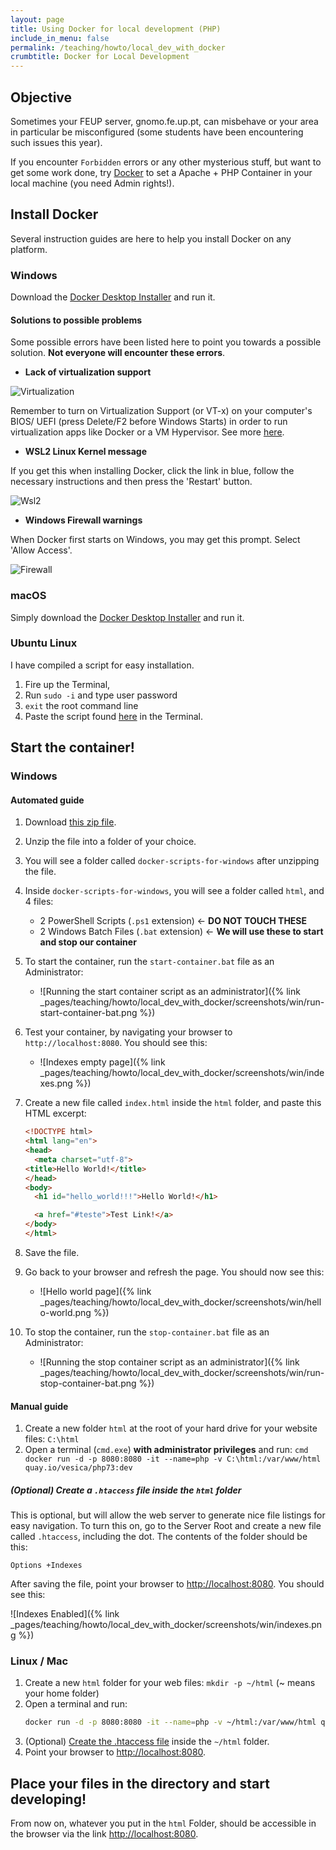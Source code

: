 ```yaml
---
layout: page
title: Using Docker for local development (PHP)
include_in_menu: false
permalink: /teaching/howto/local_dev_with_docker
crumbtitle: Docker for Local Development
---
```


##  Objective

Sometimes your FEUP server, gnomo.fe.up.pt, can misbehave or your area in particular be misconfigured (some students have been encountering such issues this year).

If you encounter `Forbidden` errors or any other mysterious stuff, but want to get some work done, try [Docker](https://www.docker.com/products/docker-desktop) to set a Apache + PHP Container in your local machine (you need Admin rights!).

## Install Docker

Several instruction guides are here to help you install Docker on any platform.


### Windows

Download the [Docker Desktop Installer](https://www.docker.com/products/docker-desktop) and run it.

#### Solutions to possible problems

Some possible errors have been listed here to point you towards a possible solution. **Not everyone will encounter these errors**.

- **Lack of virtualization support**

![Virtualization](/teaching/howto/local_dev_with_docker/screenshots/win/virtualization.png)

Remember to turn on Virtualization Support (or VT-x) on your computer's BIOS/ UEFI (press Delete/F2 before Windows Starts) in order to run virtualization apps like Docker or a VM Hypervisor. See more [here](https://docs.fedoraproject.org/en-US/Fedora/13/html/Virtualization_Guide/sect-Virtualization-Troubleshooting-Enabling_Intel_VT_and_AMD_V_virtualization_hardware_extensions_in_BIOS.html).

- **WSL2 Linux Kernel message**

If you get this when installing Docker, click the link in blue, follow the necessary instructions and then press the 'Restart' button.

![Wsl2](/teaching/howto/local_dev_with_docker/screenshots/win/wsl2.png)

- **Windows Firewall warnings**

When Docker first starts on Windows, you may get this prompt. Select 'Allow Access'.

![Firewall](/teaching/howto/local_dev_with_docker/screenshots/win/firewall.png)

### macOS

Simply download the [Docker Desktop Installer](https://www.docker.com/products/docker-desktop) and run it.

### Ubuntu Linux

I have compiled a script for easy installation.

1. Fire up the Terminal,
2. Run `sudo -i` and type user password
3. `exit` the root command line
4. Paste the script found [here](/2018/11/05/install-docker-ubuntu18/) in the Terminal.

## Start the container!

### Windows

#### Automated guide

1. Download [this zip file](/teaching/howto/local_dev_with_docker/docker-scripts-for-windows.zip).
2. Unzip the file into a folder of your choice.
3. You will see a folder called `docker-scripts-for-windows` after unzipping the file.
4. Inside `docker-scripts-for-windows`, you will see a folder called `html`, and 4 files:
	- 2 PowerShell Scripts (`.ps1` extension) &larr; **DO NOT TOUCH THESE**
	- 2 Windows Batch Files (`.bat` extension) &larr; **We will use these to start and stop our container**

5. To start the container, run the `start-container.bat` file as an Administrator:
	- ![Running the start container script as an administrator]({% link _pages/teaching/howto/local_dev_with_docker/screenshots/win/run-start-container-bat.png %})

6. Test your container, by navigating your browser to `http://localhost:8080`. You should see this:
	- ![Indexes empty page]({% link _pages/teaching/howto/local_dev_with_docker/screenshots/win/indexes.png %})

7. Create a new file called `index.html` inside the `html` folder, and paste this HTML excerpt:
	```html
	<!DOCTYPE html>
	<html lang="en">
	<head>
  	  <meta charset="utf-8">
  	<title>Hello World!</title>
	</head>
	<body>
  	  <h1 id="hello_world!!!">Hello World!</h1>

	  <a href="#teste">Test Link!</a>
	</body>
	</html>
	```

8. Save the file.

9. Go back to your browser and refresh the page. You should now see this:
	- ![Hello world page]({% link _pages/teaching/howto/local_dev_with_docker/screenshots/win/hello-world.png %})

10. To stop the container, run the `stop-container.bat` file as an Administrator:
	- ![Running the stop container script as an administrator]({% link _pages/teaching/howto/local_dev_with_docker/screenshots/win/run-stop-container-bat.png %})

#### Manual guide

1. Create a new folder `html` at the root of your hard drive for your website files: `C:\html`
2. Open a terminal (`cmd.exe`) **with administrator privileges** and run:
		```cmd
		docker run -d -p 8080:8080 -it --name=php -v C:\html:/var/www/html quay.io/vesica/php73:dev
		```

##### (Optional) Create a `.htaccess` file inside the `html` folder

This is optional, but will allow the web server to generate nice file listings for easy navigation. To turn this on, go to the Server Root and create a new file called `.htaccess`, including the dot. The contents of the folder should be this:

```apacheconf
Options +Indexes
```

After saving the file, point your browser to [http://localhost:8080](http://localhost:8080). You should see this:

![Indexes Enabled]({% link _pages/teaching/howto/local_dev_with_docker/screenshots/win/indexes.png %})

### Linux / Mac

1. Create a new `html` folder for your web files: `mkdir -p ~/html` (~ means your home folder)
2. Open a terminal and run:
	```bash
	docker run -d -p 8080:8080 -it --name=php -v ~/html:/var/www/html quay.io/vesica/php73:dev
	```
4. (Optional) [Create the .htaccess file](#optional-create-a-htaccess-file-inside-the-html-folder) inside the `~/html` folder.
3. Point your browser to [http://localhost:8080](http://localhost:8080).

## Place your files in the directory and start developing!

From now on, whatever you put in the `html` Folder, should be accessible in the browser via the link [http://localhost:8080](http://localhost:8080).
